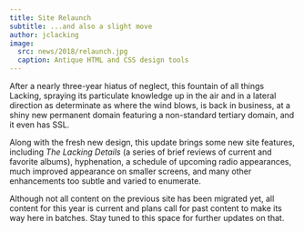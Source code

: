 ```yaml
---
title: Site Relaunch
subtitle: ...and also a slight move
author: jclacking
image:
  src: news/2018/relaunch.jpg
  caption: Antique HTML and CSS design tools
---
```

After a nearly three-year hiatus of neglect, this fountain of all things Lacking, spraying its particulate knowledge up in the air and in a lateral direction as determinate as where the wind blows, is back in business, at a shiny new permanent domain featuring a non-standard tertiary domain, and it even has SSL.

Along with the fresh new design, this update brings some new site features, including _The Lacking Details_ (a series of brief reviews of current and favorite albums), hyphenation, a schedule of upcoming radio appearances, much improved appearance on smaller screens, and many other enhancements too subtle and varied to enumerate.

<!--more-->

Although not all content on the previous site has been migrated yet, all content for this year is current and plans call for past content to make its way here in batches. Stay tuned to this space for further updates on that.
